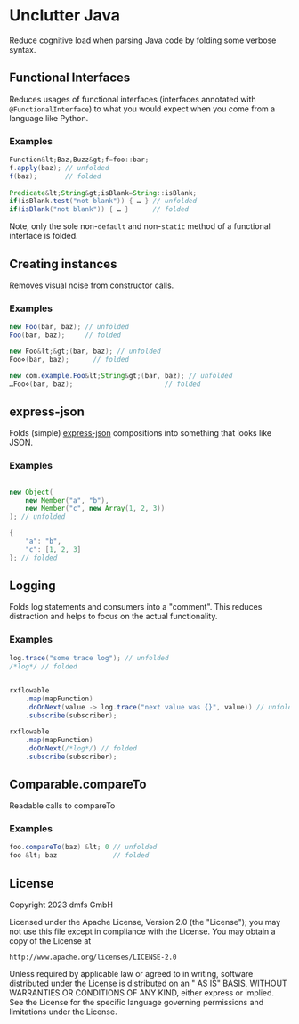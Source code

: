 # Unclutter Java

Reduce cognitive load when parsing Java code by folding some verbose syntax.

## Functional Interfaces

Reduces usages of functional interfaces (interfaces annotated with <code>@FunctionalInterface</code>) to what you would
expect when you come
from a language like Python.

### Examples

```java
Function&lt;Baz,Buzz&gt;f=foo::bar;
f.apply(baz); // unfolded
f(baz);       // folded
        
Predicate&lt;String&gt;isBlank=String::isBlank;
if(isBlank.test("not blank")) { … } // unfolded
if(isBlank("not blank")) { … }      // folded
```

Note, only the sole non-`default` and non-`static` method of a functional interface is folded.

## Creating instances

Removes visual noise from constructor calls.

### Examples

```java
new Foo(bar, baz); // unfolded
Foo(bar, baz);     // folded

new Foo&lt;&gt;(bar, baz); // unfolded
Foo⋄(bar, baz);      // folded

new com.example.Foo&lt;String&gt;(bar, baz); // unfolded
…Foo⋄(bar, baz);                       // folded
```

## express-json

Folds (simple) <a href="https://github.com/dmfs/express">express-json</a> compositions into something that
looks like JSON.

### Examples

```java

new Object(
    new Member("a", "b"),
    new Member("c", new Array(1, 2, 3))
); // unfolded

{
    "a": "b",
    "c": [1, 2, 3]
}; // folded
```

## Logging

Folds log statements and consumers into a "comment". This reduces distraction and helps to focus on the actual
functionality.

### Examples

```java
log.trace("some trace log"); // unfolded
/*log*/ // folded
        

rxflowable
    .map(mapFunction)
    .doOnNext(value -> log.trace("next value was {}", value)) // unfolded
    .subscribe(subscriber);

rxflowable
    .map(mapFunction)
    .doOnNext(/*log*/) // folded
    .subscribe(subscriber);
```

## Comparable.compareTo

Readable calls to compareTo

### Examples

```java
foo.compareTo(baz) &lt; 0 // unfolded
foo &lt; baz              // folded
```

## License

Copyright 2023 dmfs GmbH

Licensed under the Apache License, Version 2.0 (the "License"); you may not use this file except in compliance with the
License. You may obtain a copy of the
License at

    http://www.apache.org/licenses/LICENSE-2.0

Unless required by applicable law or agreed to in writing, software distributed under the License is distributed on an "
AS IS" BASIS, WITHOUT WARRANTIES OR
CONDITIONS OF ANY KIND, either express or implied. See the License for the specific language governing permissions and
limitations under the License.

